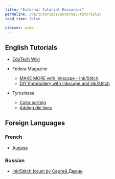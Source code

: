 ```yaml
---
title: "External Tutorial Resources"
permalink: /da/tutorials/external-tutorials/
read_time: false

classes: wide
---
```

## English Tutorials

* [EduTech Wiki](https://edutechwiki.unige.ch/en/InkStitch)

* Fedora Magazine
   * [MAKE MORE with Inkscape - Ink/Stitch](https://fedoramagazine.org/make-more-with-inkscape-ink-stitch/)
   * [DIY Embroidery with Inkscape and Ink/Stitch](https://fedoramagazine.org/diy-embroidery-with-inkscape-and-ink-stitch/)     

* Tyrosinase
    * [Color sorting](https://silverseams.com/2020/07/color-sorting-with-ink-stitch/)
    * [Adding die lines](https://silverseams.com/2020/08/adding-die-lines-to-embroidery-designs-with-ink-stitch/)

## Foreign Languages

### French

* [Augusa](http://lyogau.over-blog.com/tag/inkscape%20inkstitch/)

### Russian

* [Ink/Stitch forum by Сергей Демин](https://inkstitch.ru/)
